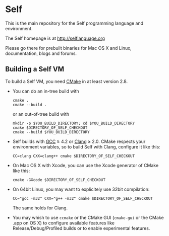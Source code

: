 Self
====

This is the main repository for the Self programming language and environment.

The Self homepage is at http://selflanguage.org

Please go there for prebuilt binaries for Mac OS X and Linux, documentation,
blogs and forums.

Building a Self VM
------------------

To build a Self VM, you need [CMake][1] in at least version 2.8.

  * You can do an in-tree build with

        cmake .
        cmake --build . 

    or an out-of-tree build with

        mkdir -p $YOU_BUILD_DIRECTORY; cd $YOU_BUILD_DIRECTORY
        cmake $DIRECTORY_OF_SELF_CHECKOUT
        cmake --build $YOU_BUILD_DIRECTORY

  * Self builds with [GCC][2] ≥ 4.2 or [Clang][3] ≥ 2.0. CMake respects
    your environment variables, so to build Self with Clang, configure it 
    like this:

        CC=clang CXX=clang++ cmake $DIRECTORY_OF_SELF_CHECKOUT

  * On Mac OS X with Xcode, you can use the Xcode generator of CMake like this:

        cmake -GXcode $DIRECTORY_OF_SELF_CHECKOUT

  * On 64bit Linux, you may want to explicitely use 32bit compilation:

        CC="gcc -m32" CXX="g++ -m32" cmake $DIRECTORY_OF_SELF_CHECKOUT

    The same holds for Clang.
  * You may whish to use `ccmake` or the CMake GUI (`cmake-gui` or the 
    CMake .app on OS X) to configure available features like
    Release/Debug/Profiled builds or to enable experimental features.

[1]: http://www.cmake.org/ (CMake, the cross-platform, open-source build system)
[2]: http://gcc.gnu.org/ (GCC, the GNU Compiler Collection)
[3]: http://clang.llvm.org/ (clang: a C language family frontend for LLVM)
